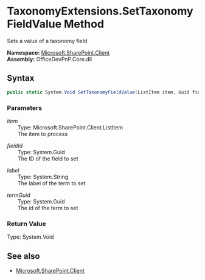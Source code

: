 # TaxonomyExtensions.SetTaxonomyFieldValue Method  
Sets a value of a taxonomy field  

**Namespace:** [Microsoft.SharePoint.Client](Microsoft.SharePoint.Client.md)  
**Assembly:** OfficeDevPnP.Core.dll  
## Syntax
```C#
public static System.Void SetTaxonomyFieldValue(ListItem item, Guid fieldId, String label, Guid termGuid)
```
### Parameters
*item*  
&emsp;&emsp;Type: Microsoft.SharePoint.Client.ListItem  
&emsp;&emsp;The item to process  
  
*fieldId*  
&emsp;&emsp;Type: System.Guid  
&emsp;&emsp;The ID of the field to set  
  
*label*  
&emsp;&emsp;Type: System.String  
&emsp;&emsp;The label of the term to set  
  
*termGuid*  
&emsp;&emsp;Type: System.Guid  
&emsp;&emsp;The id of the term to set  
  
### Return Value
Type: System.Void  

## See also
- [Microsoft.SharePoint.Client](Microsoft.SharePoint.Client.md)
